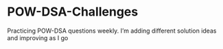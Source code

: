 # POW-DSA-Challenges
Practicing POW-DSA questions weekly. I’m adding different solution ideas and improving as I go 
